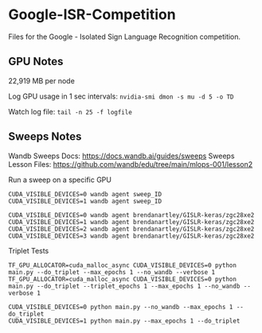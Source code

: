 # Google-ISR-Competition

Files for the Google - Isolated Sign Language Recognition competition.

## GPU Notes

22,919 MB per node

Log GPU usage in 1 sec intervals: `nvidia-smi dmon -s mu -d 5 -o TD`

Watch log file: `tail -n 25 -f logfile`


## Sweeps Notes

Wandb Sweeps Docs: https://docs.wandb.ai/guides/sweeps
Sweeps Lesson Files: https://github.com/wandb/edu/tree/main/mlops-001/lesson2

Run a sweep on a specific GPU
```
CUDA_VISIBLE_DEVICES=0 wandb agent sweep_ID
CUDA_VISIBLE_DEVICES=1 wandb agent sweep_ID

CUDA_VISIBLE_DEVICES=0 wandb agent brendanartley/GISLR-keras/zgc28xe2
CUDA_VISIBLE_DEVICES=1 wandb agent brendanartley/GISLR-keras/zgc28xe2
CUDA_VISIBLE_DEVICES=2 wandb agent brendanartley/GISLR-keras/zgc28xe2
CUDA_VISIBLE_DEVICES=3 wandb agent brendanartley/GISLR-keras/zgc28xe2
```

Triplet Tests
```
TF_GPU_ALLOCATOR=cuda_malloc_async CUDA_VISIBLE_DEVICES=0 python main.py --do_triplet --max_epochs 1 --no_wandb --verbose 1
TF_GPU_ALLOCATOR=cuda_malloc_async CUDA_VISIBLE_DEVICES=0 python main.py --do_triplet --triplet_epochs 1 --max_epochs 1 --no_wandb --verbose 1

CUDA_VISIBLE_DEVICES=0 python main.py --no_wandb --max_epochs 1 --do_triplet
CUDA_VISIBLE_DEVICES=1 python main.py --max_epochs 1 --do_triplet
```